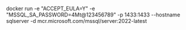docker run -e "ACCEPT_EULA=Y" -e "MSSQL_SA_PASSWORD=4Mt@123456789" -p 1433:1433 --hostname sqlserver  -d mcr.microsoft.com/mssql/server:2022-latest